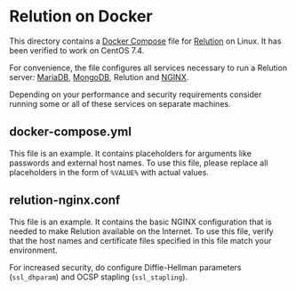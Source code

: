 # Relution on Docker

This directory contains a [Docker Compose](https://docs.docker.com/compose/) file for [Relution](https://www.relution.io/) on Linux. It has been verified to work on CentOS 7.4.

For convenience, the file configures all services necessary to run a Relution server: [MariaDB](https://mariadb.org/), [MongoDB](https://www.mongodb.com/), Relution and [NGINX](https://www.nginx.com/).

Depending on your performance and security requirements consider running some or all of these services on separate machines.

## docker-compose.yml

This file is an example. It contains placeholders for arguments like passwords and external host names. To use this file, please replace all placeholders in the form of `%VALUE%` with actual values.

## relution-nginx.conf

This file is an example. It contains the basic NGINX configuration that is needed to make Relution available on the Internet. To use this file, verify that the host names and certificate files specified in this file match your environment.

For increased security, do configure Diffie-Hellman parameters (`ssl_dhparam`) and OCSP stapling (`ssl_stapling`).
